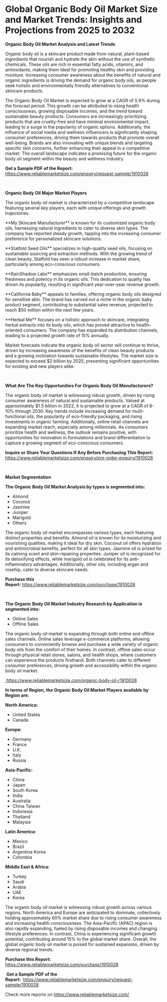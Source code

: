<p><h1>Global Organic Body Oil Market Size and Market Trends: Insights and Projections from 2025 to 2032</h1></p><p><strong>Organic Body Oil Market Analysis and Latest Trends</strong></p>
<p><p>Organic body oil is a skincare product made from natural, plant-based ingredients that nourish and hydrate the skin without the use of synthetic chemicals. These oils are rich in essential fatty acids, vitamins, and antioxidants, making them ideal for promoting healthy skin and providing moisture. Increasing consumer awareness about the benefits of natural and organic ingredients is driving the demand for organic body oils, as people seek holistic and environmentally friendly alternatives to conventional skincare products.</p><p>The Organic Body Oil Market is expected to grow at a CAGR of 5.9% during the forecast period. This growth can be attributed to rising health consciousness, growing disposable incomes, and the trend toward sustainable beauty products. Consumers are increasingly prioritizing products that are cruelty-free and have minimal environmental impact, leading to a surge in the popularity of organic options. Additionally, the influence of social media and wellness influencers is significantly shaping consumer preferences, driving them towards products that promote overall well-being. Brands are also innovating with unique blends and targeting specific skin concerns, further enhancing their appeal in a competitive market. The overall landscape indicates a promising future for the organic body oil segment within the beauty and wellness industry.</p></p>
<p><strong>Get a Sample PDF of the Report:&nbsp;</strong> <a href="https://www.reliablemarketsize.com/enquiry/request-sample/1910028?utm_campaign=1197&utm_medium=2&utm_source=Github&utm_content=ia&utm_term=08022025&utm_id=organic-body-oil">https://www.reliablemarketsize.com/enquiry/request-sample/1910028</a></p>
<p>&nbsp;</p>
<p><strong>Organic Body Oil Major Market Players</strong></p>
<p><p>The organic body oil market is characterized by a competitive landscape featuring several key players, each with unique offerings and growth trajectories. </p><p>**My Skincare Manufacturer** is known for its customized organic body oils, harnessing natural ingredients to cater to diverse skin types. The company has reported steady growth, tapping into the increasing consumer preference for personalized skincare solutions.</p><p>**Statfold Seed Oils** specializes in high-quality seed oils, focusing on sustainable sourcing and extraction methods. With the growing trend of clean beauty, Statfold has seen a robust increase in market share, particularly among eco-conscious consumers.</p><p>**RainShadow Labs** emphasizes small-batch production, ensuring freshness and potency in its organic oils. This dedication to quality has driven its popularity, resulting in significant year-over-year revenue growth.</p><p>**California Baby** appeals to families, offering organic body oils designed for sensitive skin. The brand has carved out a niche in the organic baby product segment, contributing to substantial sales revenue, projected to reach $50 million within the next few years.</p><p>**Herbal Me** focuses on a holistic approach to skincare, integrating herbal extracts into its body oils, which has proved attractive to health-oriented consumers. The company has expanded its distribution channels, leading to a projected growth rate of 15% annually.</p><p>Market forecasts indicate the organic body oil sector will continue to thrive, driven by increasing awareness of the benefits of clean beauty products and a growing inclination towards sustainable lifestyles. The market size is expected to exceed $2 billion by 2025, presenting significant opportunities for existing and new players alike.</p></p>
<p>&nbsp;</p>
<p><strong>What Are The Key Opportunities For Organic Body Oil Manufacturers?</strong></p>
<p><p>The organic body oil market is witnessing robust growth, driven by rising consumer awareness of natural and sustainable products. Valued at approximately $1.5 billion in 2022, it is projected to grow at a CAGR of 8-10% through 2030. Key trends include increasing demand for multi-functional oils, the popularity of eco-friendly packaging, and rising investments in organic farming. Additionally, online retail channels are expanding market reach, especially among millennials. As consumers prioritize health and wellness, the outlook remains positive, with opportunities for innovation in formulations and brand differentiation to capture a growing segment of eco-conscious consumers.</p></p>
<p><strong>Inquire or Share Your Questions If Any Before Purchasing This Report:</strong> <a href="https://www.reliablemarketsize.com/enquiry/pre-order-enquiry/1910028?utm_campaign=1197&utm_medium=2&utm_source=Github&utm_content=ia&utm_term=08022025&utm_id=organic-body-oil">https://www.reliablemarketsize.com/enquiry/pre-order-enquiry/1910028</a></p>
<p>&nbsp;</p>
<p><strong>Market Segmentation</strong></p>
<p><strong>The Organic Body Oil Market Analysis by types is segmented into:</strong></p>
<p><ul><li>Almond</li><li>Coconut</li><li>Jasmine</li><li>Juniper</li><li>Marigold</li><li>Others</li></ul></p>
<p><p>The organic body oil market encompasses various types, each featuring distinct properties and benefits. Almond oil is known for its moisturizing and nourishing qualities, making it ideal for dry skin. Coconut oil offers hydration and antimicrobial benefits, perfect for all skin types. Jasmine oil is prized for its calming scent and skin-repairing properties. Juniper oil is recognized for its detoxifying effects, while marigold oil is celebrated for its anti-inflammatory advantages. Additionally, other oils, including argan and rosehip, cater to diverse skincare needs.</p></p>
<p><strong>Purchase this Report:&nbsp;</strong><a href="https://www.reliablemarketsize.com/purchase/1910028?utm_campaign=1197&utm_medium=2&utm_source=Github&utm_content=ia&utm_term=08022025&utm_id=organic-body-oil">https://www.reliablemarketsize.com/purchase/1910028</a></p>
<p>&nbsp;</p>
<p><strong>The Organic Body Oil Market Industry Research by Application is segmented into:</strong></p>
<p><ul><li>Online Sales</li><li>Offline Sales</li></ul></p>
<p><p>The organic body oil market is expanding through both online and offline sales channels. Online sales leverage e-commerce platforms, allowing consumers to conveniently browse and purchase a wide variety of organic body oils from the comfort of their homes. In contrast, offline sales occur through physical retail stores, salons, and health shops, where customers can experience the products firsthand. Both channels cater to different consumer preferences, driving growth and accessibility within the organic body oil market.</p></p>
<p><a href="https://www.reliablemarketsize.com/organic-body-oil-r1910028?utm_campaign=1197&utm_medium=2&utm_source=Github&utm_content=ia&utm_term=08022025&utm_id=organic-body-oil">&nbsp;https://www.reliablemarketsize.com/organic-body-oil-r1910028</a></p>
<p><strong>In terms of Region, the Organic Body Oil Market Players available by Region are:</strong></p>
<p>
    <p> <strong> North America: </strong>
        <ul>
            <li>United States</li>
            <li>Canada</li>
        </ul>
        </p> 
    <p> <strong> Europe: </strong>
        <ul>
            <li>Germany</li>
            <li>France</li>
            <li>U.K.</li>
            <li>Italy</li>
            <li>Russia</li>
        </ul>
        </p> 
    <p> <strong> Asia-Pacific: </strong>
        <ul>
            <li>China</li>
            <li>Japan</li>
            <li>South Korea</li>
            <li>India</li>
            <li>Australia</li>
            <li>China Taiwan</li>
            <li>Indonesia</li>
            <li>Thailand</li>
            <li>Malaysia</li>
        </ul>
        </p> 
    <p> <strong> Latin America: </strong>
        <ul>
            <li>Mexico</li>
            <li>Brazil</li>
            <li>Argentina Korea</li>
            <li>Colombia</li>
        </ul>
        </p> 
    <p> <strong> Middle East & Africa: </strong>
        <ul>
            <li>Turkey</li>
            <li>Saudi</li>
            <li>Arabia</li>
            <li>UAE</li>
            <li>Korea</li>
        </ul>
    </p>
    </p>
<p><p>The organic body oil market is witnessing robust growth across various regions. North America and Europe are anticipated to dominate, collectively holding approximately 60% market share due to rising consumer awareness and increasing health consciousness. The Asia-Pacific (APAC) region is also rapidly expanding, fueled by rising disposable incomes and changing lifestyle preferences. In contrast, China is experiencing significant growth potential, contributing around 15% to the global market share. Overall, the global organic body oil market is poised for sustained expansion, driven by diverse regional trends.</p></p>
<p><strong>Purchase this Report: </strong><a href="https://www.reliablemarketsize.com/purchase/1910028?utm_campaign=1197&utm_medium=2&utm_source=Github&utm_content=ia&utm_term=08022025&utm_id=organic-body-oil">https://www.reliablemarketsize.com/purchase/1910028</a></p>
<p>&nbsp;<strong>Get a Sample PDF of the Report:&nbsp;&nbsp;</strong><a href="https://www.reliablemarketsize.com/enquiry/request-sample/1910028?utm_campaign=1197&utm_medium=2&utm_source=Github&utm_content=ia&utm_term=08022025&utm_id=organic-body-oil">https://www.reliablemarketsize.com/enquiry/request-sample/1910028</a></p>
<p><strong></strong></p>
<p>Check more reports on <a href="https://www.reliablemarketsize.com/?utm_campaign=1197&utm_medium=2&utm_source=Github&utm_content=ia&utm_term=08022025&utm_id=organic-body-oil">https://www.reliablemarketsize.com/</a></p>